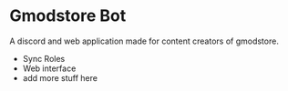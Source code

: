 # Gmodstore Bot

A discord and web application made for content creators of gmodstore.


- Sync Roles
- Web interface
- add more stuff here
